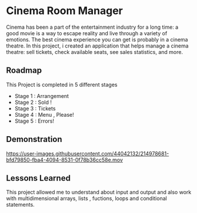 
# Cinema Room Manager

Cinema has been a part of the entertainment industry for a long time: a good movie is a way to escape reality and live through a variety of emotions. The best cinema experience you can get is probably in a cinema theatre. In this project, i created an application that helps manage a cinema theatre: sell tickets, check available seats, see sales statistics, and more.


## Roadmap

This Project is completed in 5 different stages

- Stage 1 : Arrangement
- Stage 2 : Sold !
- Stage 3 : Tickets
- Stage 4 : Menu , Please!
- Stage 5 : Errors!


## Demonstration

https://user-images.githubusercontent.com/44042132/214978681-bfd79850-fba4-4094-8531-0f78b36cc58e.mov



## Lessons Learned

This project allowed me to understand about input and output and also work with multidimensional arrays, lists , fuctions, loops and conditional statements.

